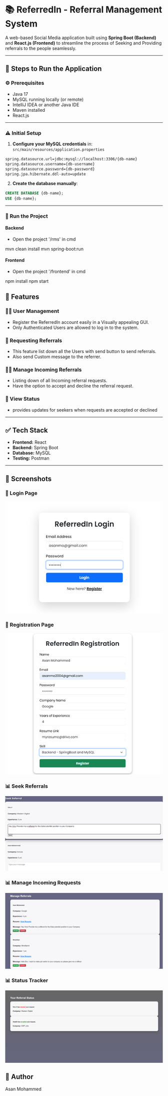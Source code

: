 # 📚 ReferredIn - Referral Management System

A web-based Social Media application built using **Spring Boot (Backend)** and **React.js (Frontend)** to streamline the process of Seeking and Providing referrals to the people seamlessly.

---

## 🚀 Steps to Run the Application

### ⚙️ Prerequisites

- Java 17
- MySQL running locally (or remote)
- IntelliJ IDEA or another Java IDE
- Maven installed
- React.js

---

### ⚠️ Initial Setup

1. **Configure your MySQL credentials** in:
   `src/main/resources/application.properties`

```properties
spring.datasource.url=jdbc:mysql://localhost:3306/{db-name}
spring.datasource.username={db-username}
spring.datasource.password={db-password}
spring.jpa.hibernate.ddl-auto=update
```

2. **Create the database manually**:

```sql
CREATE DATABASE {db-name};
USE {db-name};
```

---

### 🧪 Run the Project

#### Backend

- Open the project '/rms' in cmd

mvn clean install
mvn spring-boot:run


#### Frontend
- Open the project '/frontend' in cmd

npm install
npm start



## 🧭 Features

### 👨‍💼 User Management

- Register the ReferredIn account easily in a Visually appealing GUI.
- Only Authenticated Users are allowed to log in to the system.

### 🏢 Requesting Referrals

- This feature list down all the Users with send button to send referrals.
- Also send Custom message to the referrer. 

### 🧑‍💼 Manage Incoming Referrals

- Listing down of all Incoming referral requests.
- Have the option to accept and decline the referral request.

### 👤 View Status

- provides updates for seekers when requests are accepted or declined



---



## ✅ Tech Stack
- **Frontend:** React
- **Backend:** Spring Boot
- **Database:** MySQL
- **Testing:** Postman

---
## 📸 Screenshots

### 🔐 Login Page
![Login](./screenshots/Login.png)

### 📨 Registration Page
![Referrals](./screenshots/Registration.png)
### 📊 Seek Referrals
![Status](./screenshots/Seek.png)
### 📊 Manage Incoming Requests
![Status](./screenshots/Manage.png)
### 📊 Status Tracker
![Status](./screenshots/Status.png)

## 📝 Author

Asan Mohammed

